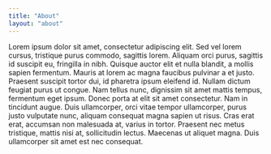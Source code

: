 ```yaml
---
title: "About"
layout: "about" 
---
```


Lorem ipsum dolor sit amet, consectetur adipiscing elit. Sed vel lorem cursus, tristique purus commodo, sagittis lorem. Aliquam orci purus, sagittis id suscipit eu, fringilla in nibh. Quisque auctor elit et nulla blandit, a mollis sapien fermentum. Mauris at lorem ac magna faucibus pulvinar a et justo. Praesent suscipit tortor dui, id pharetra ipsum eleifend id. Nullam dictum feugiat purus ut congue. Nam tellus nunc, dignissim sit amet mattis tempus, fermentum eget ipsum. Donec porta at elit sit amet consectetur. Nam in tincidunt augue. Duis ullamcorper, orci vitae tempor ullamcorper, purus justo vulputate nunc, aliquam consequat magna sapien ut risus. Cras erat erat, accumsan non malesuada at, varius in tortor. Praesent nec metus tristique, mattis nisi at, sollicitudin lectus. Maecenas ut aliquet magna. Duis ullamcorper sit amet est nec consequat.